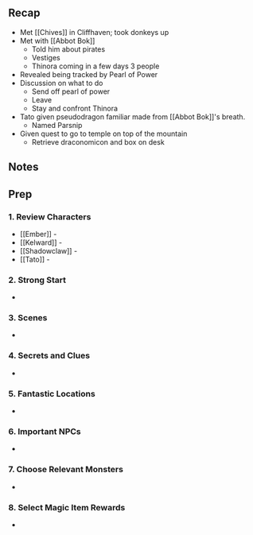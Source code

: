 
## Recap

* Met [[Chives]] in Cliffhaven; took donkeys up
* Met with [[Abbot Bok]]
	* Told him about pirates
	* Vestiges
	* Thinora coming in a few days 3 people
* Revealed being tracked by Pearl of Power
* Discussion on what to do
	* Send off pearl of power
	* Leave
	* Stay and confront Thinora
* Tato given pseudodragon familiar made from [[Abbot Bok]]'s breath.
	* Named Parsnip
* Given quest to go to temple on top of the mountain
	* Retrieve draconomicon and box on desk
## Notes
## Prep
### 1. Review Characters

* [[Ember]] - 
* [[Kelward]] -
* [[Shadowclaw]] - 
* [[Tato]] - 

### 2. Strong Start

* 

### 3. Scenes

* 

### 4. Secrets and Clues

* 

### 5. Fantastic Locations

* 

### 6. Important NPCs

* 

### 7. Choose Relevant Monsters

* 

### 8. Select Magic Item Rewards

* 
